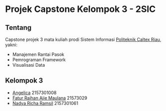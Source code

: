# Projek Capstone Kelompok 3 - 2SIC

## Tentang
Capstone projek 3 mata kuliah prodi Sistem Informasi [Politeknik Caltex Riau](https://pcr.ac.id), yakni:
* Manajemen Rantai Pasok
* Pemrograman Framework
* Visualisasi Data

## Kelompok 3
* [Angelica](mailto:angelica21si@mahasiswa.pcr.ac.id) 2157301008
* [Fatur Raihan Ajie Maulana](mailto:fatur21si@mahasiswa.pcr.ac.id) 21573029
* [Nadya Richa Ramsil](mailto:nadya21si@mahasiswa.pcr.ac.id) 2157301061
